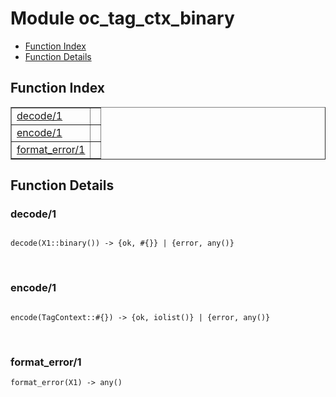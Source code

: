 

# Module oc_tag_ctx_binary #
* [Function Index](#index)
* [Function Details](#functions)

<a name="index"></a>

## Function Index ##


<table width="100%" border="1" cellspacing="0" cellpadding="2" summary="function index"><tr><td valign="top"><a href="#decode-1">decode/1</a></td><td></td></tr><tr><td valign="top"><a href="#encode-1">encode/1</a></td><td></td></tr><tr><td valign="top"><a href="#format_error-1">format_error/1</a></td><td></td></tr></table>


<a name="functions"></a>

## Function Details ##

<a name="decode-1"></a>

### decode/1 ###

<pre><code>
decode(X1::binary()) -&gt; {ok, #{}} | {error, any()}
</code></pre>
<br />

<a name="encode-1"></a>

### encode/1 ###

<pre><code>
encode(TagContext::#{}) -&gt; {ok, iolist()} | {error, any()}
</code></pre>
<br />

<a name="format_error-1"></a>

### format_error/1 ###

`format_error(X1) -> any()`


